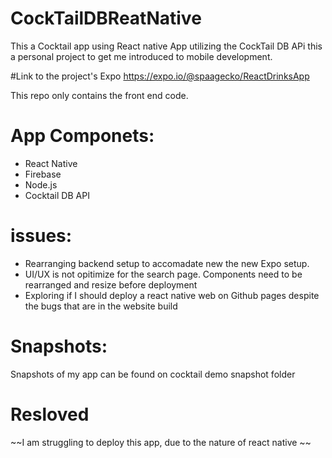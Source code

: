 # CockTailDBReatNative
This a Cocktail app using React native App utilizing the CockTail DB APi this a personal project to get me introduced to mobile development.  

#Link to the project's Expo 
https://expo.io/@spaagecko/ReactDrinksApp

This repo only contains the front end code. 

# App Componets: 
- React Native 
- Firebase 
- Node.js
- Cocktail DB API

#  issues:
 - Rearranging backend setup to accomadate new the new Expo setup.
 -  UI/UX is not opitimize for the search page. Components need to  be rearranged and resize before deployment  
 - Exploring if I should deploy a react native web on Github pages despite the bugs that are in the website build 

# Snapshots: 
Snapshots of my app can be found on cocktail demo snapshot folder

# Resloved 
~~I am struggling to deploy this app, due to the nature of react native ~~ 

